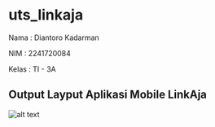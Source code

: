 # uts_linkaja

Nama : Diantoro Kadarman

NIM : 2241720084

Kelas : TI - 3A

## Output Layput Aplikasi Mobile LinkAja
![alt text](assets/UTS_Mobile.gif)

